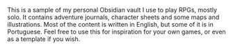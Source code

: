 This is a sample of my personal Obsidian vault I use to play RPGs, mostly solo. It contains adventure journals, character sheets and some maps and illustrations. Most of the content is written in English, but some of it is in Portuguese. Feel free to use this for inspiration for your own games, or even as a template if you wish.